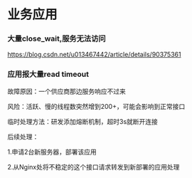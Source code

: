 # 业务应用

### 大量close_wait,服务无法访问

https://blog.csdn.net/u013467442/article/details/90375361

### 应用报大量read timeout

故障原因：一个供应商那边服务响应不过来

风险：活跃、慢的线程数突然增到200+，可能会影响到正常接口

临时处理方法：研发添加熔断机制，超时3s就断开连接

后续处理：

1.申请2台新服务器，部署该应用

2.从Nginx处将不稳定的这个接口请求转发到新部署的应用处理

